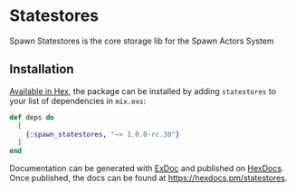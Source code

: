 # Statestores

<!-- MDOC !-->

Spawn Statestores is the core storage lib for the Spawn Actors System

## Installation

[Available in Hex](https://hex.pm/packages/spawn_statestores), the package can be installed
by adding `statestores` to your list of dependencies in `mix.exs`:

```elixir
def deps do
  [
    {:spawn_statestores, "~> 1.0.0-rc.30"}
  ]
end
```

Documentation can be generated with [ExDoc](https://github.com/elixir-lang/ex_doc)
and published on [HexDocs](https://hexdocs.pm). Once published, the docs can
be found at <https://hexdocs.pm/statestores>.
